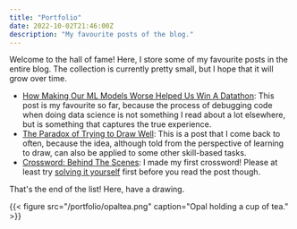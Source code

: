 ```yaml
---
title: "Portfolio"
date: 2022-10-02T21:46:00Z
description: "My favourite posts of the blog."
---
```


Welcome to the hall of fame! Here, I store some of my favourite posts in the entire blog. The collection is currently pretty small, but I hope that it will grow over time.

- [How Making Our ML Models Worse Helped Us Win A Datathon](/posts/datathon): This post is my favourite so far, because the process of debugging code when doing data science is not something I read about a lot elsewhere, but is something that captures the true experience.
- [The Paradox of Trying to Draw Well](/posts/paradox-of-drawing-well): This is a post that I come back to often, because the idea, although told from the perspective of learning to draw, can also be applied to some other skill-based tasks.
- [Crossword: Behind The Scenes](/posts/first-crossword): I made my first crossword! Please at least try [solving it yourself](/misc/crossword) first before you read the post though.

That's the end of the list! Here, have a drawing.

{{< figure src="/portfolio/opaltea.png" caption="Opal holding a cup of tea." >}}